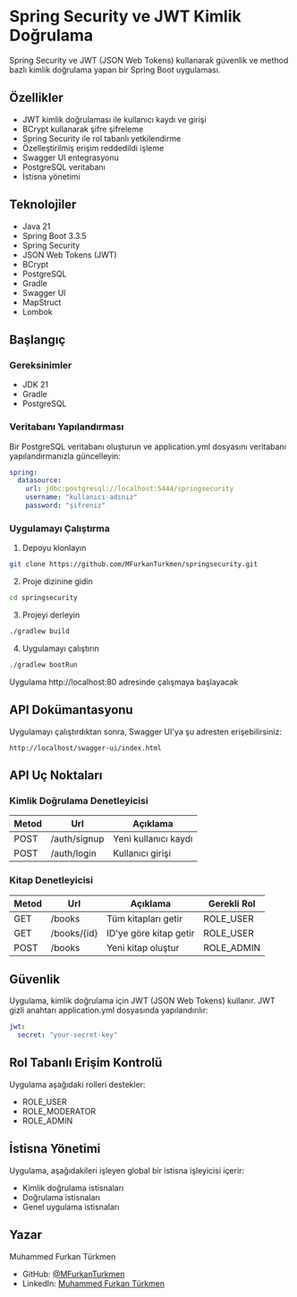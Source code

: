 # Spring Security ve JWT Kimlik Doğrulama

Spring Security ve JWT (JSON Web Tokens) kullanarak güvenlik ve method bazlı kimlik doğrulama yapan bir Spring Boot uygulaması.

## Özellikler

- JWT kimlik doğrulaması ile kullanıcı kaydı ve girişi
- BCrypt kullanarak şifre şifreleme
- Spring Security ile rol tabanlı yetkilendirme
- Özelleştirilmiş erişim reddedildi işleme
- Swagger UI entegrasyonu
- PostgreSQL veritabanı
- İstisna yönetimi

## Teknolojiler

- Java 21
- Spring Boot 3.3.5
- Spring Security
- JSON Web Tokens (JWT)
- BCrypt
- PostgreSQL
- Gradle
- Swagger UI
- MapStruct
- Lombok

## Başlangıç

### Gereksinimler

- JDK 21
- Gradle
- PostgreSQL

### Veritabanı Yapılandırması

Bir PostgreSQL veritabanı oluşturun ve application.yml dosyasını veritabanı yapılandırmanızla güncelleyin:

```yaml
spring:
  datasource:
    url: jdbc:postgresql://localhost:5444/springsecurity
    username: "kullanıcı-adınız"
    password: "şifreniz"
```

### Uygulamayı Çalıştırma

1. Depoyu klonlayın
```bash
git clone https://github.com/MFurkanTurkmen/springsecurity.git
```

2. Proje dizinine gidin
```bash
cd springsecurity
```

3. Projeyi derleyin
```bash
./gradlew build
```

4. Uygulamayı çalıştırın
```bash
./gradlew bootRun
```

Uygulama http://localhost:80 adresinde çalışmaya başlayacak

## API Dokümantasyonu

Uygulamayı çalıştırdıktan sonra, Swagger UI'ya şu adresten erişebilirsiniz:
```
http://localhost/swagger-ui/index.html
```

## API Uç Noktaları

### Kimlik Doğrulama Denetleyicisi

| Metod | Url | Açıklama |
| ---- | --- | ---- |
| POST   | /auth/signup | Yeni kullanıcı kaydı |
| POST   | /auth/login  | Kullanıcı girişi |

### Kitap Denetleyicisi

| Metod | Url | Açıklama | Gerekli Rol |
| ---- | --- | ---- | ---- |
| GET    | /books | Tüm kitapları getir | ROLE_USER |
| GET    | /books/{id} | ID'ye göre kitap getir | ROLE_USER |
| POST   | /books | Yeni kitap oluştur | ROLE_ADMIN |

## Güvenlik

Uygulama, kimlik doğrulama için JWT (JSON Web Tokens) kullanır. JWT gizli anahtarı application.yml dosyasında yapılandırılır:

```yaml
jwt:
  secret: "your-secret-key"
```

## Rol Tabanlı Erişim Kontrolü

Uygulama aşağıdaki rolleri destekler:
- ROLE_USER
- ROLE_MODERATOR
- ROLE_ADMIN

## İstisna Yönetimi

Uygulama, aşağıdakileri işleyen global bir istisna işleyicisi içerir:
- Kimlik doğrulama istisnaları
- Doğrulama istisnaları
- Genel uygulama istisnaları

## Yazar

Muhammed Furkan Türkmen
- GitHub: [@MFurkanTurkmen](https://github.com/MFurkanTurkmen)
- LinkedIn: [Muhammed Furkan Türkmen](https://www.linkedin.com/in/muhammedfurkanturkmen/)